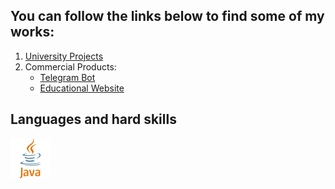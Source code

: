 ## You can follow the links below to find some of my works:
1. [University Projects](https://github.com/NutonFlash/ITMO_University)
2. Commercial Products:
   - [Telegram Bot](https://github.com/NutonFlash/Telegram_Bot)
   - [Educational Website](https://github.com/NutonFlash/Educational_Website)
## Languages and hard skills
<img src="resources/java.svg" alt="https://www.java.com" height="64" width="64">
<!-- ![https://www.java.com](resources/java.svg)   -->
